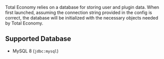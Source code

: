 Total Economy relies on a database for storing user and plugin data. When first launched, assuming the connection string provided in the config is correct, the database will be initialized with the necessary objects needed by Total Economy.

## Supported Database

- MySQL 8 (`jdbc:mysql`)